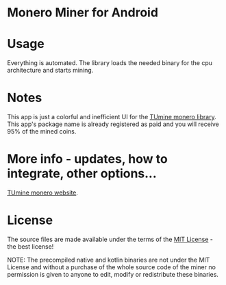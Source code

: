 # Monero Miner for Android

# Usage

Everything is automated. The library loads the needed binary for the cpu architecture and starts mining.

# Notes
  
This app is just a colorful and inefficient UI for the [TUmine monero library](https://android-miner.tuev-co.eu).
This app's package name is already registered as paid and you will receive 95% of the mined coins.

# More info - updates, how to integrate, other options...

[TUmine monero website](https://android-miner.tuev-co.eu).


# License

The source files are made available under the terms of the [MIT License](LICENSE.md) - the best license!

NOTE: The precompiled native and kotlin binaries are not under the MIT License and without a purchase of the whole source code of the miner no permission is given to anyone to edit, modify or redistribute these binaries.
